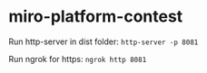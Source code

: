 # miro-platform-contest
Run http-server in dist folder: `http-server -p 8081`

Run ngrok for https: `ngrok http 8081`
